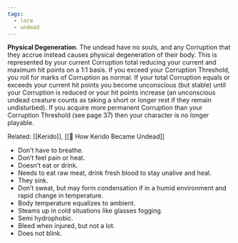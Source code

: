 ```yaml
---
tags:
  - lore
  - undead
---
```

**Physical Degeneration**. The undead have no souls, and any Corruption that they accrue instead causes physical degeneration of their body. This is represented by your current Corruption total reducing your current and maximum hit points on a 1:1 basis. If you exceed your Corruption Threshold, you roll for marks of Corruption as normal. If your total Corruption equals or exceeds your current hit points you become unconscious (but stable) until your Corruption is reduced or your hit points increase (an unconscious undead creature counts as taking a short or longer rest if they remain undisturbed). If you acquire more permanent Corruption than your Corruption Threshold (see page 37) then your character is no longer playable.

Related: [[Kerido]], [[📜 How Kerido Became Undead]]

- Don’t have to breathe.
- Don’t feel pain or heat.
- Doesn’t eat or drink.
- Needs to eat raw meat, drink fresh blood to stay unalive and heal.
- They sink.
- Don’t sweat, but may form condensation if in a humid environment and rapid change in temperature. 
- Body temperature equalizes to ambient.
- Steams up in cold situations like glasses fogging.
- Semi hydrophobic.
- Bleed when injured, but not a lot.
- Does not blink.